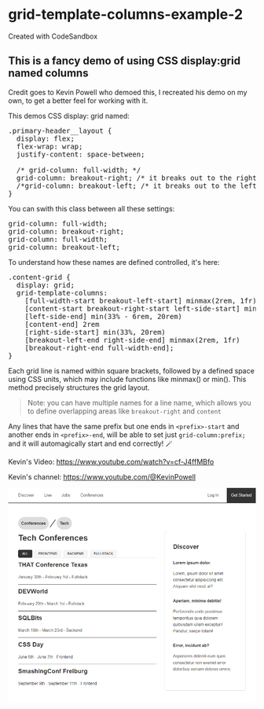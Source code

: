 # grid-template-columns-example-2
Created with CodeSandbox

<h2>This is a fancy demo of using CSS display:grid named columns</h2>

Credit goes to Kevin Powell who demoed this, 
I recreated his demo on my own, to get a better feel for working with it.

This demos CSS display: grid named:

<pre>
.primary-header__layout {
  display: flex;
  flex-wrap: wrap;
  justify-content: space-between;

  /* grid-column: full-width; */
  grid-column: breakout-right; /* it breaks out to the right */
  /*grid-column: breakout-left; /* it breaks out to the left */
}
</pre>

You can swith this class between all these settings:
<pre>
grid-column: full-width;
grid-column: breakout-right;
grid-column: full-width;
grid-column: breakout-left;
</pre>

To understand how these names are defined controlled, it's here:

<pre>
.content-grid {
  display: grid;
  grid-template-columns:
    [full-width-start breakout-left-start] minmax(2rem, 1fr)
    [content-start breakout-right-start left-side-start] min(33%, 20rem)
    [left-side-end] min(33% - 6rem, 20rem)
    [content-end] 2rem
    [right-side-start] min(33%, 20rem)
    [breakout-left-end right-side-end] minmax(2rem, 1fr)
    [breakout-right-end full-width-end];
}
</pre>
Each grid line is named within square brackets, followed by a defined space using CSS units, which may include functions like minmax() or min(). This method precisely structures the grid layout.
>Note: you can have multiple names for a line name, which allows you to define overlapping areas like `breakout-right` and `content`

Any lines that have the same prefix but one ends in `<prefix>-start` and another ends in `<prefix>-end`, will be able to set just `grid-column:prefix;` and it will automagically start and end correctly! 🪄



Kevin's Video:
<a href="https://www.youtube.com/watch?v=cf-J4ffMBfo" target="kevins-video">https://www.youtube.com/watch?v=cf-J4ffMBfo</a>

Kevin's channel:
<a href="https://www.youtube.com/@KevinPowell" target="kevins-yt">https://www.youtube.com/@KevinPowell</a>

![screenshot of page](/screenshot.png)
